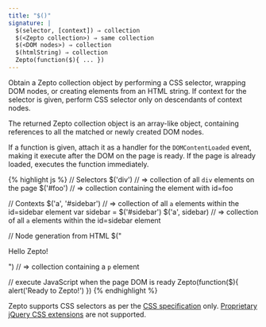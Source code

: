 ```yaml
---
title: "$()"
signature: |
  $(selector, [context]) ⇒ collection
  $(<Zepto collection>) ⇒ same collection
  $(<DOM nodes>) ⇒ collection
  $(htmlString) ⇒ collection
  Zepto(function($){ ... })
---
```


Obtain a Zepto collection object by performing a CSS selector, wrapping DOM
nodes, or creating elements from an HTML string. If context for the selector is
given, perform CSS selector only on descendants of context nodes.

The returned Zepto collection object is an array-like object, 
containing references to all the matched or newly created DOM nodes.

If a function is given, attach it as a handler for the `DOMContentLoaded` event,
making it execute after the DOM on the page is ready. If the page is already
loaded, executes the function immediately.

{% highlight js %}
// Selectors
$('div') // => collection of all `div` elements on the page
$('#foo') // => collection containing the element with id=foo

// Contexts
$('a', '#sidebar') 
// => collection of all `a` elements within the id=sidebar element
var sidebar = $('#sidebar')
$('a', sidebar) 
// => collection of all `a` elements within the id=sidebar element

// Node generation from HTML
$("<p>Hello Zepto!</p>") // => collection containing a `p` element

// execute JavaScript when the page DOM is ready
Zepto(function($){
  alert('Ready to Zepto!')
})
{% endhighlight %}

<p class=compat>
Zepto supports CSS selectors as per the <a href="http://www.w3.org/Style/CSS/">CSS specification</a> only. 
<a href="http://api.jquery.com/category/selectors/jquery-selector-extensions/">Proprietary jQuery CSS extensions</a> are not supported.
</p>
